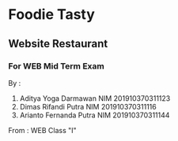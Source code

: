 # Foodie Tasty
## Website Restaurant
### For WEB Mid Term Exam

By :
1. Aditya Yoga Darmawan    NIM 201910370311123
2. Dimas Rifandi Putra     NIM 201910370311116
3. Arianto Fernanda Putra  NIM 201910370311144

From :
WEB Class "I"
